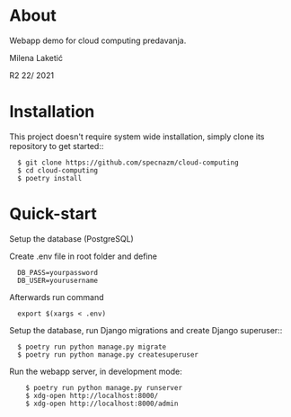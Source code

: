About
====

Webapp demo for cloud computing predavanja.

Milena Laketić

R2 22/ 2021

Installation
====

This project doesn't require system wide installation, simply clone its repository to get started::

``` 
  $ git clone https://github.com/specnazm/cloud-computing
  $ cd cloud-computing
  $ poetry install
```


Quick-start
====

Setup the database (PostgreSQL)

Create .env file in root folder and define
```
  DB_PASS=yourpassword
  DB_USER=yourusername
```

Afterwards run command
```
  export $(xargs < .env)
```

Setup the database, run Django migrations and create Django superuser::
```
  $ poetry run python manage.py migrate
  $ poetry run python manage.py createsuperuser
```

Run the webapp server, in development mode:
```
    $ poetry run python manage.py runserver
    $ xdg-open http://localhost:8000/
    $ xdg-open http://localhost:8000/admin
```